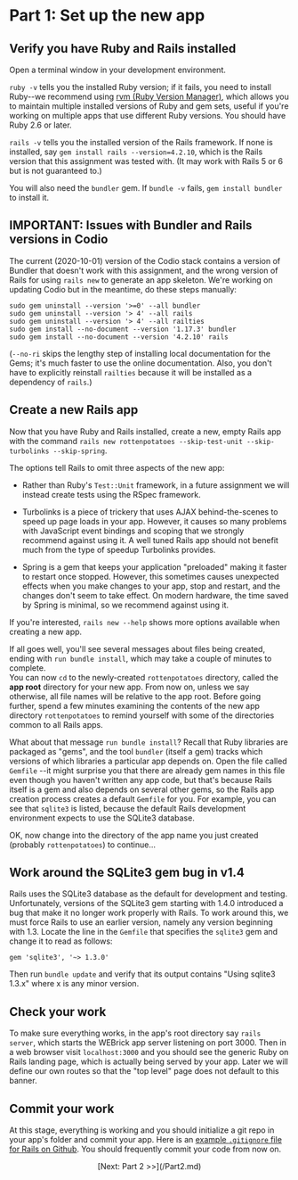 # Part 1: Set up the new app

## Verify you have Ruby and Rails installed

Open a terminal window in your development environment.

`ruby -v` tells you the installed Ruby version; if it fails, you 
need to install Ruby--we recommend using [rvm (Ruby Version Manager)](https://rvm.io), 
which allows you to maintain multiple installed versions of Ruby and 
gem sets, useful if you're working on multiple apps that use different Ruby versions.
You should have Ruby 2.6 or later.

`rails -v` tells you the installed version of the Rails framework. 
If none is installed, say `gem install rails --version=4.2.10`, which is
the Rails version that this assignment was tested with.  (It may work with 
Rails 5 or 6 but is not guaranteed to.)

You will also need the `bundler` gem.  If `bundle -v` fails, `gem install bundler`
to install it.

## IMPORTANT: Issues with Bundler and Rails versions in Codio

The current (2020-10-01) version of the Codio stack contains a version
of Bundler that doesn't work with this assignment, and the wrong
version of Rails for using `rails new` to generate an app skeleton.  We're working on
updating Codio but in the meantime, do these steps manually:

```
sudo gem uninstall --version '>=0' --all bundler
sudo gem uninstall --version '> 4' --all rails
sudo gem uninstall --version '> 4' --all railties
sudo gem install --no-document --version '1.17.3' bundler
sudo gem install --no-document --version '4.2.10' rails
```

(`--no-ri` skips the lengthy step of installing local documentation
for the Gems; it's much faster to use the online documentation.  Also,
you don't have to explicitly reinstall `railties` because it will be
installed as a dependency of `rails`.)

## Create a new Rails app

Now that you have Ruby and Rails installed, create a new, empty
Rails app with the command `rails new rottenpotatoes --skip-test-unit
--skip-turbolinks --skip-spring`.

The options tell Rails to omit three aspects of the new app:

* Rather than Ruby's `Test::Unit` framework, in a future assignment we will instead
create
tests using the RSpec framework.

* Turbolinks is a piece of trickery that uses AJAX behind-the-scenes to speed
up page loads in your app.  However, it causes so many problems with JavaScript
event bindings and scoping that we strongly recommend against using it.  A well
tuned Rails app should not benefit much from the type of speedup Turbolinks provides.

* Spring is a gem that keeps your application "preloaded" making it
faster to restart once stopped.  However, this sometimes causes
unexpected effects when you make changes to your app, stop and
restart, and the changes don't seem to take effect.  On modern
hardware, the time saved by Spring is minimal, so we recommend against
using it.

If you're interested, `rails new --help` shows more options available
when creating a new app.


If all goes well, you'll see several messages about files being created,
ending with `run bundle install`, which may take a couple of minutes to complete.  
You can now `cd` to the
newly-created `rottenpotatoes` directory, called the **app root**
directory for your new app.  From now on, unless we say otherwise, all
file names will be relative to the app root.  Before going further,
spend a few minutes examining the contents of the new app directory
`rottenpotatoes` to remind yourself with some of
the directories common to all Rails apps.

What about that message `run bundle install`?
Recall that Ruby libraries are packaged as "gems", and the tool
`bundler` (itself a gem) tracks which versions of which libraries a
particular app depends on.
Open the file called `Gemfile` --it might surprise you that there are 
already gem names in this file even though you haven't written any
app code, but that's because Rails itself is a gem and also depends on
several other gems, so the Rails app creation process creates a 
default `Gemfile` for you.  For example, 
you can see that `sqlite3` is listed, because the default
Rails development environment expects to use the SQLite3 database.

OK, now change into the directory of the app name you just created
(probably `rottenpotatoes`) to continue...


## Work around the SQLite3 gem bug in v1.4

Rails uses the SQLite3 database as the default for development and testing.  
Unfortunately, versions of the SQLite3 gem starting with 1.4.0 introduced
a bug that make it no longer work properly with Rails.  To work around this,
we must force Rails to use an earlier version, namely any version beginning
with 1.3.  Locate the line in the `Gemfile` that specifies the `sqlite3` gem
and change it to read as follows:

`gem 'sqlite3', '~> 1.3.0'`

Then run `bundle update` and verify that its output contains "Using sqlite3 1.3.x" 
where x is any minor version.


## Check your work

To make sure everything works, in the app's root directory 
say `rails server`, which starts the WEBrick app server
listening on port 3000.  Then in a web browser
visit `localhost:3000` and you should see the generic Ruby on Rails landing page, 
which is actually being served by your app.  Later we will define our own routes
so that the "top level" page does not default to this banner.


## Commit your work
At this stage, everything is working and you should initialize a git repo in your app's folder and commit your app.
Here is an [example `.gitignore` file for Rails on Github](https://github.com/github/gitignore/blob/master/Rails.gitignore).
You should frequently commit your code from now on.


<div align="center">
[Next: Part 2 >>](/Part2.md)
</div>
